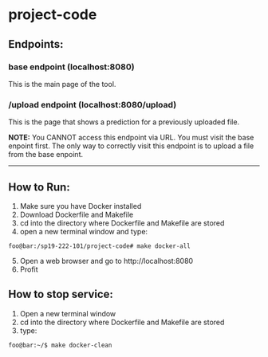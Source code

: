 # project-code
## Endpoints:
### base endpoint (localhost:8080)
This is the main page of the tool.
### /upload endpoint (localhost:8080/upload)
This is the page that shows a prediction for a previously uploaded file.


**NOTE:** You CANNOT access this endpoint via URL. You must visit the base enpoint first. The only way to correctly visit this endpoint is to upload a file from the base enpoint. 

***

## How to Run:
1. Make sure you have Docker installed
2. Download Dockerfile and Makefile
3. cd into the directory where Dockerfile and Makefile are stored
4. open a new terminal window and type:  
```console
foo@bar:/sp19-222-101/project-code# make docker-all
```
5. Open a web browser and go to http://localhost:8080
6. Profit

## How to stop service:
1. Open a new terminal window
2. cd into the directory where Dockerfile and Makefile are stored
3. type:
```console
foo@bar:~/$ make docker-clean
```